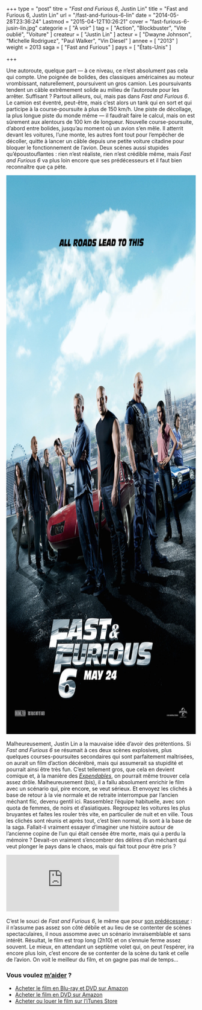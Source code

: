 +++
type = "post"
titre = "<em>Fast and Furious 6</em>, Justin Lin"
title = "Fast and Furious 6, Justin Lin"
url = "/fast-and-furious-6-lin"
date = "2014-05-28T23:36:24"
Lastmod = "2015-04-12T10:26:21"
cover = "fast-furious-6-jusin-lin.jpg"
categorie = [ "À voir" ]
tag = [ "Action", "Blockbuster", "Vite oublié", "Voiture" ]
createur = [ "Justin Lin" ]
acteur = [ "Dwayne Johnson", "Michelle Rodriguez", "Paul Walker", "Vin Diesel" ]
annee = [ "2013" ]
weight = 2013
saga = [ "Fast and Furious" ]
pays = [ "États-Unis" ]

+++

<p>Une autoroute, quelque part — à ce niveau, ce n’est absolument pas cela qui compte. Une poignée de bolides, des classiques américaines au moteur vrombissant, naturellement, poursuivent un gros camion. Les poursuivants tendent un câble extrêmement solide au milieu de l’autoroute pour les arrêter. Suffisant ? Partout ailleurs, oui, mais pas dans <em>Fast and Furious 6</em>. Le camion est éventré, peut-être, mais c’est alors un tank qui en sort et qui participe à la course-poursuite à plus de 150 km/h. Une piste de décollage, la plus longue piste du monde même — il faudrait faire le calcul, mais on est sûrement aux alentours de 100 km de longueur. Nouvelle course-poursuite, d’abord entre bolides, jusqu’au moment où un avion s’en mêle. Il atterrit devant les voitures, l’une monte, les autres font tout pour l’empêcher de décoller, quitte à lancer un câble depuis une petite voiture citadine pour bloquer le fonctionnement de l’avion. Deux scènes aussi stupides qu’époustouflantes : rien n’est réaliste, rien n’est crédible même, mais <em>Fast and Furious 6</em> va plus loin encore que ses prédécesseurs et il faut bien reconnaître que ça pète.</p>
<div style="text-align:center;"><img class="aligncenter" src="fast-and-furious-6-lin.jpg" alt="Fast and furious 6 lin" title="fast-and-furious-6-lin.jpg" width="1000" height="1481" /></div>
<p>Malheureusement, Justin Lin a la mauvaise idée d’avoir des prétentions. Si <em>Fast and Furious 6</em> se résumait à ces deux scènes explosives, plus quelques courses-poursuites secondaires qui sont parfaitement maîtrisées, on aurait un film d’action décérébré, mais qui assumerait sa stupidité et pourrait ainsi être très fun. C’est tellement gros, que cela en devient comique et, à la manière des <a href="http://voiretmanger.fr/saga/expendables/"><em>Expendables</em></a>, on pourrait même trouver cela assez drôle. Malheureusement (bis), il a fallu absolument enrichir le film avec un scénario qui, pire encore, se veut sérieux. Et envoyez les clichés à base de retour à la vie normale et de retraite interrompue par l’ancien méchant flic, devenu gentil ici. Rassemblez l’équipe habituelle, avec son quota de femmes, de noirs et d’asiatiques. Regroupez les voitures les plus bruyantes et faites les rouler très vite, en particulier de nuit et en ville. Tous les clichés sont réunis et après tout, c’est bien normal, ils sont à la base de la saga. Fallait-il vraiment essayer d’imaginer une histoire autour de l’ancienne copine de l’un qui était censée être morte, mais qui a perdu la mémoire ? Devait-on vraiment s’encombrer des délires d’un méchant qui veut plonger le pays dans le chaos, mais qui fait tout pour être pris ?</p>
<div class="video-container"><iframe class="aligncenter" src="https://www.youtube.com/embed/2VZnMa_sNXQ" frameborder="0" allowfullscreen></iframe></div>
<p>C’est le souci de <em>Fast and Furious 6</em>, le même que pour <a href="http://voiretmanger.fr/fast-and-furious-5-lin/">son prédécesseur</a> : il n’assume pas assez son côté débile et au lieu de se contenter de scènes spectaculaires, il nous assomme avec un scénario invraisemblable et sans intérêt. Résultat, le film est trop long (2h10) et on s’ennuie ferme assez souvent. Le mieux, en attendant un septième volet qui, on peut l’espérer, ira encore plus loin, c’est encore de se contenter de la scène du tank et celle de l’avion. On voit le meilleur du film, et on gagne pas mal de temps…</p>
<div class="amazon">
<h3>Vous voulez <a href="http://voiretmanger.fr/soutien/">m’aider</a> ?</h3>
<ul>
<li><a href="http://www.amazon.fr/gp/product/B00CXLKI4C/ref=as_li_ss_tl?ie=UTF8&amp;tag=leblogdenic07-21&amp;linkCode=as2&amp;camp=1642&amp;creative=19458&amp;creativeASIN=B00CXLKI4C">Acheter le film en Blu-ray et DVD sur Amazon</a></li>
<li><a href="http://www.amazon.fr/gp/product/B00CXLKHNO/ref=as_li_ss_tl?ie=UTF8&amp;tag=leblogdenic07-21&amp;linkCode=as2&amp;camp=1642&amp;creative=19458&amp;creativeASIN=B00CXLKHNO">Acheter le film en DVD sur Amazon</a></li>
<li><a href="https://itunes.apple.com/fr/movie/fast-furious-6/id664571799">Acheter ou louer le film sur l’iTunes Store</a></li>
</ul>
</div>

